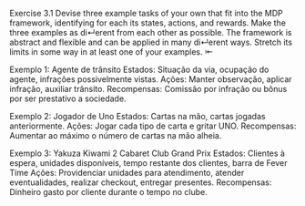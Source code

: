 
Exercise 3.1 Devise three example tasks of your own that fit into the MDP framework,
identifying for each its states, actions, and rewards. Make the three examples as di↵erent
from each other as possible. The framework is abstract and flexible and can be applied in
many di↵erent ways. Stretch its limits in some way in at least one of your examples. ⇤

Exemplo 1: Agente de trânsito
 Estados: Situação da via, ocupação do agente, infrações possivelmente vistas.
 Ações: Manter observação, aplicar infração, auxiliar trânsito.
 Recompensas: Comissão por infração ou bônus por ser prestativo a sociedade.

Exemplo 2: Jogador de Uno
 Estados: Cartas na mão, cartas jogadas anteriormente.
 Ações: Jogar cada tipo de carta e gritar UNO.
 Recompensas: Aumentar ao máximo o número de cartas na mão alheia.

Exemplo 3: Yakuza Kiwami 2 Cabaret Club Grand Prix
 Estados: Clientes à espera, unidades disponíveis, tempo restante dos clientes, barra de Fever Time
 Ações: Providenciar unidades para atendimento, atender eventualidades, realizar checkout, entregar presentes.
 Recompensas: Dinheiro gasto por cliente durante o tempo no clube.
